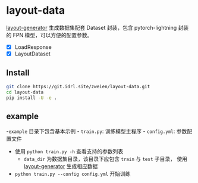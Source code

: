 # layout-data

[layout-generator](https://git.idrl.site/idrl/layout-generator) 生成数据集配套 Dataset 封装，包含 pytorch-lightning 封装的 FPN 模型，可以方便的配置参数。


- [x] LoadResponse
- [x] LayoutDataset

## Install

```bash
git clone https://git.idrl.site/zweien/layout-data.git
cd layout-data
pip install -U -e .
```

## example

-`example` 目录下包含基本示例
    - `train.py`: 训练模型主程序
    - `config.yml`: 参数配置文件
- 使用 `python train.py -h` 查看支持的参数列表
    - `data_dir` 为数据集目录，该目录下应包含 `train` 与 `test` 子目录，    使用 [layout-generator](https://git.idrl.site/idrl/layout-generator) 生成相应数据
- `python train.py --config config.yml` 开始训练




